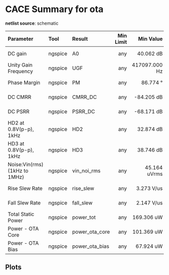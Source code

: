 
# CACE Summary for ota

**netlist source**: schematic

|      Parameter       |         Tool         |     Result      | Min Limit  |  Min Value   | Typ Target |  Typ Value   | Max Limit  |  Max Value   |  Status  |
| :------------------- | :------------------- | :-------------- | ---------: | -----------: | ---------: | -----------: | ---------: | -----------: | :------: |
| DC gain              | ngspice              | A0                   |             any |  40.062 dB |          any |  44.987 dB |          any |  52.226 dB |   Pass ✅    |
| Unity Gain Frequency | ngspice              | UGF                  |             any | 417097.000 Hz |          any | 826089.000 Hz |          any | 2059780.000 Hz |   Pass ✅    |
| Phase Margin         | ngspice              | PM                   |             any |   86.774 ° |          any |   89.349 ° |          any |   90.115 ° |   Pass ✅    |
| DC CMRR              | ngspice              | CMRR_DC              |             any | -84.205 dB |          any | -55.444 dB |          any | -41.906 dB |   Pass ✅    |
| DC PSRR              | ngspice              | PSRR_DC              |             any | -68.171 dB |          any | -51.774 dB |          any | -48.202 dB |   Pass ✅    |
| HD2 at 0.8V(p-p), 1kHz | ngspice              | HD2                  |             any |  32.874 dB |          any |  47.843 dB |          any |  65.088 dB |   Pass ✅    |
| HD3 at 0.8V(p-p), 1kHz | ngspice              | HD3                  |             any |  38.746 dB |          any |  53.906 dB |          any |  76.419 dB |   Pass ✅    |
| Noise:Vin(rms) (1kHz to 1MHz) | ngspice              | vin_noi_rms          |             any | 45.164 uVrms |          any | 57.088 uVrms |          any | 77.765 uVrms |   Pass ✅    |
| Rise Slew Rate       | ngspice              | rise_slew            |             any | 3.273 V/us |          any | 4.498 V/us |          any | 7.482 V/us |   Pass ✅    |
| Fall Slew Rate       | ngspice              | fall_slew            |             any | 2.147 V/us |          any | 3.240 V/us |          any | 5.228 V/us |   Pass ✅    |
| Total Static Power   | ngspice              | power_tot            |             any | 169.306 uW |          any | 183.448 uW |          any | 198.997 uW |   Pass ✅    |
| Power - OTA Core     | ngspice              | power_ota_core       |             any | 101.369 uW |          any | 111.447 uW |          any | 122.915 uW |   Pass ✅    |
| Power - OTA Bias     | ngspice              | power_ota_bias       |             any |  67.924 uW |          any |  72.003 uW |          any |  76.082 uW |   Pass ✅    |


## Plots
